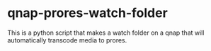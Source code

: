 # qnap-prores-watch-folder
This is a python script that makes a watch folder on a qnap that will automatically transcode media to prores.
